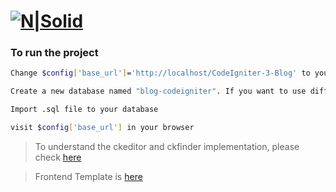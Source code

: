 # [![N|Solid](https://www.golpik.com/images/codeigniter-fire.png)](https://www.codeigniter.com/)

### To run the project

```sh
Change $config['base_url']='http://localhost/CodeIgniter-3-Blog' to your url in config/config.php

Create a new database named "blog-codeigniter". If you want to use different named database change it in config/database.php line 81

Import .sql file to your database

visit $config['base_url'] in your browser

```

> To understand the ckeditor and ckfinder implementation, please check [here](https://github.com/senocak/Laravel-CKEDITOR-CKFINDER-usage)

> Frontend Template is [here](https://www.w3schools.com/w3css/)